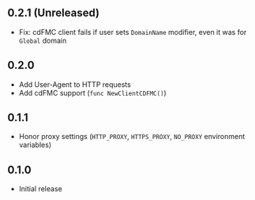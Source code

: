 ## 0.2.1 (Unreleased)

- Fix: cdFMC client fails if user sets `DomainName` modifier, even it was for `Global` domain

## 0.2.0

- Add User-Agent to HTTP requests
- Add cdFMC support (`func NewClientCDFMC()`)

## 0.1.1

- Honor proxy settings (`HTTP_PROXY`, `HTTPS_PROXY`, `NO_PROXY` environment variables)

## 0.1.0

- Initial release
